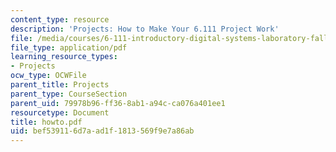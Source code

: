 ```yaml
---
content_type: resource
description: 'Projects: How to Make Your 6.111 Project Work'
file: /media/courses/6-111-introductory-digital-systems-laboratory-fall-2002/bef539116d7aad1f1813569f9e7a86ab_howto.pdf
file_type: application/pdf
learning_resource_types:
- Projects
ocw_type: OCWFile
parent_title: Projects
parent_type: CourseSection
parent_uid: 79978b96-ff36-8ab1-a94c-ca076a401ee1
resourcetype: Document
title: howto.pdf
uid: bef53911-6d7a-ad1f-1813-569f9e7a86ab
---
```

